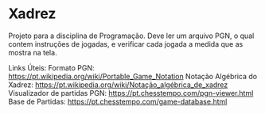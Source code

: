 # Xadrez
Projeto para a disciplina de Programação.
Deve ler um arquivo PGN, o qual contem instruções de jogadas, e verificar cada jogada a medida que as mostra na tela.

Links Úteis:
Formato PGN: https://pt.wikipedia.org/wiki/Portable_Game_Notation
Notação Algébrica do Xadrez: https://pt.wikipedia.org/wiki/Notação_algébrica_de_xadrez
Visualizador de partidas PGN: https://pt.chesstempo.com/pgn-viewer.html
Base de Partidas: https://pt.chesstempo.com/game-database.html
